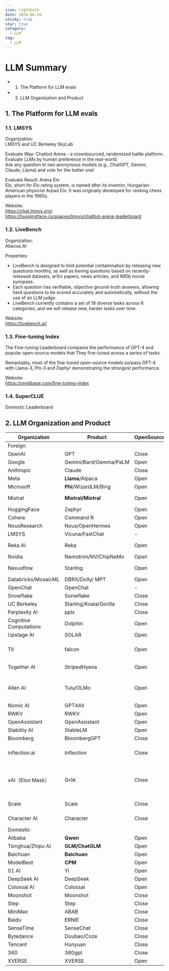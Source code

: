 ```yaml
---
icon: lightbulb
date: 2024-06-20
sticky: true
star: true
category:
  - LLM
tag:
  - LLM
---
```

# LLM Summary

  - 1. The Platform for LLM evals
  - 2. LLM Organization and Product
   
<!-- more -->
## 1. The Platform for LLM evals
### 1.1. LMSYS
Organization:   
LMSYS and UC Berkeley SkyLab

Evaluate Way: 
Chatbot Arena - a crowdsourced, randomized battle platform.   
Evaluate LLMs by human preference in the real-world.  
Ask any question to two anonymous models (e.g., ChatGPT, Gemini, Claude, Llama) and vote for the better one!   

Evaluate Result: Arena Elo  
Elo, short for Elo rating system, is named after its inventor, Hungarian-American physicist Arpad Elo. It was originally developed for ranking chess players in the 1960s.

Website:  
https://chat.lmsys.org/  
https://huggingface.co/spaces/lmsys/chatbot-arena-leaderboard  

### 1.2. LiveBench
Organization:  
Abacus.AI

Properties:
- LiveBench is designed to limit potential contamination by releasing new questions monthly, as well as having questions based on recently-released datasets, arXiv papers, news articles, and IMDb movie synopses.
- Each question has verifiable, objective ground-truth answers, allowing hard questions to be scored accurately and automatically, without the use of an LLM judge.
- LiveBench currently contains a set of 18 diverse tasks across 6 categories, and we will release new, harder tasks over time.

Website:  
https://livebench.ai/

### 1.3. Fine-tuning Index
 The Fine-tuning Leaderboard compares the performance of GPT-4 and popular open-source models that They fine-tuned across a series of tasks. 
 
 Remarkably, most of the fine-tuned open-source models surpass GPT-4 with Llama-3, Phi-3 and Zephyr demonstrating the strongest performance.

Website:  
https://predibase.com/fine-tuning-index

### 1.4. SuperCLUE
Domestic Leaderboard

## 2. LLM Organization and Product
| Organization | Product |OpenSource | Location |
| -- | -- | -- | -- |
| Foreign |||
| OpenAI | GPT | Close | US, UK |
| Google | Gemini/Bard/Gemma/PaLM | Open |-|
| Anthropic | Claude | Close | US, UK |
| Meta | **Llama**/Alpaca | Open |-|
| Microsoft | **Phi**/WizardLM/Bing | Open |-|
| Mistral | **Mistral/Mixtral** | Open | US, France |
| HuggingFace | Zephyr | Open |-|
| Cohere | Command R | Open |-|
| NousResearch | Nous/OpenHermes | Open |-|
| LMSYS | Vicuna/FastChat |-|-|
| Reka AI | Reka | Open | US, UK, Singapore |
| Nvidia | Nemotron/NV/ChipNeMo | Open |-|
| Nexusflow | Starling | Open | Palo Alto, CA |
| Databricks/MosaicML | DBRX/Dolly/ MPT | Open | Many |
| OpenChat | OpenChat |-|-|
| Snowflake | Sonwflake | Close |-|
| UC Berkeley | Starling/Koala/Gorilla | Close |-|
| Perplexity AI | pplx | Close |-|
| Cognitive Computations | Dolphin | Open | Personal |
| Upstage AI | SOLAR | Open | Korea | 
| TII | falcon | Open | Abu Dhabi, UAE |
| Together AI | StripedHyena | Open | San Francisco |
| Allen AI | Tulu/OLMo | Open | Seattle, WA, United States |
| Nomic AI | GPT4All | Open | New York |
| RWKV | RWKV | Open |-|
| OpenAssistant | OpenAssistant | Open |-|
| Stability AI | StableLM | Open | Canada |
| Bloomberg | BloombergGPT | Close | US, UK |
| inflection.ai | Inflection | Close | San Francisco Bay Area |
| xAI（Elon Mask） | Grōk | Close | San Francisco Bay Area, California, U.S|
| Scale | Scale | Close | San Francisco |
| Character AI | Character | Close | Menlo Park, CA |
| Domestic |||
| Alibaba | **Qwen** | Open | Hangzhou |
| Tsinghua/Zhipu AI | **GLM/ChatGLM** | Open | Beijing |
| Baichuan | **Baichuan** | Open | Beijing |
| ModelBest | **CPM** | Open | Beijing |
| 01 AI | Yi | Open | Beijing |
| DeepSeek AI | DeepSeek | Open | Hangzhou |
| Colossal AI | Colossal | Open | Beijing |
| Moonshot | Moonshot | Close | Beijing |
| Step | Step | Close | Shanghai |
| MiniMax | ABAB | Close | Shanghai |
| Baidu | ERNIE | Close | Beijing |
| SenseTime | SenseChat | Close | Shanghai |
| Bytedance | Doubao/Coze | Close | Beijing |
| Tencent | Hunyuan | Close | Shenzhen |
| 360 | 360gpt | Close | Beijing |
| XVERSE | XVERSE | Open | Shenzhen |





